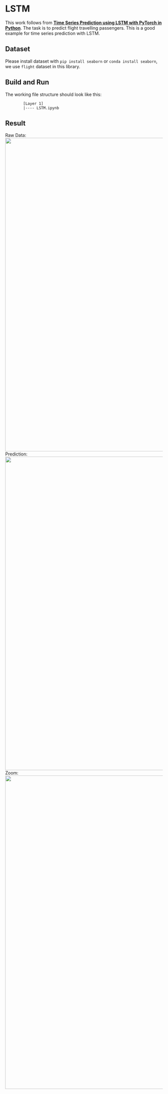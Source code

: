 # LSTM
This work follows from **[Time Series Prediction using LSTM with PyTorch in Python](https://stackabuse.com/time-series-prediction-using-lstm-with-pytorch-in-python/)**. The task is to predict flight travelling passengers. This is a good example for time series prediction with LSTM.  

## Dataset
Please install dataset with `pip install seaborn` or `conda install seaborn`, we use `flight` dataset in this library.

## Build and Run
The working file structure should look like this:
```
        [Layer 1]
        |---- LSTM.ipynb
```

## Result

Raw Data:<br/>
<img src="https://github.com/Xinrui-Fang/HCI-ML-with-Code/blob/master/Sequential/LSTM/img/data.jpg" width = "1000"  alt="" align=center /><br/>
Prediction:<br/>
<img src="https://github.com/Xinrui-Fang/HCI-ML-with-Code/blob/master/Sequential/LSTM/img/predict.jpg" width = "1000"  alt="" align=center /><br/>
Zoom:<br/>
<img src="https://github.com/Xinrui-Fang/HCI-ML-with-Code/blob/master/Sequential/LSTM/img/zoom.jpg" width = "1000"  alt="" align=center /><br/>
